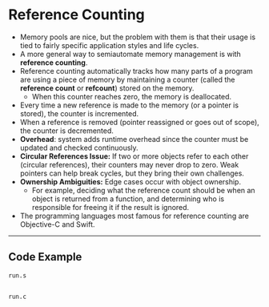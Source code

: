# Reference Counting

- Memory pools are nice, but the problem with them is that their usage is tied to fairly specific application styles and life cycles.
- A more general way to semiautomate memory management is with **reference counting**.
- Reference counting automatically tracks how many parts of a program are using a piece of memory by maintaining a counter (called the **reference count** or **refcount**) stored on the memory. 
  - When this counter reaches zero, the memory is deallocated.
- Every time a new reference is made to the memory (or a pointer is stored), the counter is incremented. 
- When a reference is removed (pointer reassigned or goes out of scope), the counter is decremented.
- **Overhead**: system adds runtime overhead since the counter must be updated and checked continuously.
- **Circular References Issue:** If two or more objects refer to each other (circular references), their counters may never drop to zero. Weak pointers can help break cycles, but they bring their own challenges.
- **Ownership Ambiguities:** Edge cases occur with object ownership. 
  - For example, deciding what the reference count should be when an object is returned from a function, and determining who is responsible for freeing it if the result is ignored.
- The programming languages most famous for reference counting are Objective-C and Swift.

---

## Code Example

`run.s`

```assembly
```

`run.c`

```c
```

```sh
```

